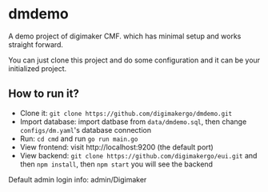 # dmdemo
A demo project of digimaker CMF. which has minimal setup and works straight forward.

You can just clone this project and do some configuration and it can be your initialized project.

How to run it?
-------
- Clone it: `git clone https://github.com/digimakergo/dmdemo.git`
- Import database: import datbase from `data/dmdemo.sql`, then change `configs/dm.yaml`'s database connection
- Run: `cd cmd` and run `go run main.go`
- View frontend: visit http://localhost:9200 (the default port)
- View backend: `git clone https://github.com/digimakergo/eui.git` and then `npm install`, then `npm start` you will see the backend

Default admin login info: admin/Digimaker
